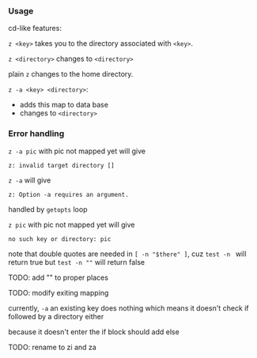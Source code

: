 ### Usage

cd-like features:

`z <key>` takes you to the directory associated with `<key>`.

`z <directory>` changes to `<directory>`

plain `z` changes to the home directory.

`z -a <key> <directory>`:

- adds this map to data base
- changes to `<directory>`

### Error handling

`z -a pic` with pic not mapped yet will give
```
z: invalid target directory []
```

`z -a` will give
```
z: Option -a requires an argument.
```
handled by `getopts` loop

`z pic` with pic not mapped yet will give
```
no such key or directory: pic
```

note that double quotes are needed in `[ -n "$there" ]`, cuz `test -n ` will return true but `test -n ""` will return false

TODO: add "" to proper places


TODO: modify exiting mapping

currently, `-a` an existing key does nothing
which means it doesn't check if followed by a directory either

because it doesn't enter the if block
should add else

TODO: rename to zi and za

